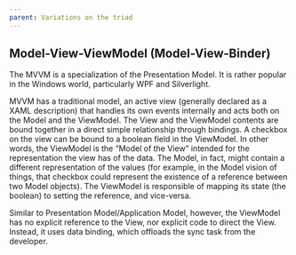 ```yaml
---
parent: Variations on the triad
---
```

Model-View-ViewModel (Model-View-Binder)
----------------------------------------

The MVVM is a specialization of the Presentation Model. It is rather popular in
the Windows world, particularly WPF and Silverlight.

MVVM has a traditional model, an active view (generally declared as a XAML
description) that handles its own events internally and acts both on the Model
and the ViewModel. The View and the ViewModel contents are bound together in a
direct simple relationship through bindings. A checkbox on the view can be
bound to a boolean field in the ViewModel. In other words, the ViewModel is the
“Model of the View” intended for the representation the view has of the data.
The Model, in fact, might contain a different representation of the values (for
example, in the Model vision of things, that checkbox could represent the
existence of a reference between two Model objects). The ViewModel is
responsible of mapping its state (the boolean) to setting the reference, and
vice-versa.

Similar to Presentation Model/Application Model, however, the ViewModel has
no explicit reference to the View, nor explicit code to direct the View. 
Instead, it uses data binding, which offloads the sync task from the developer.


